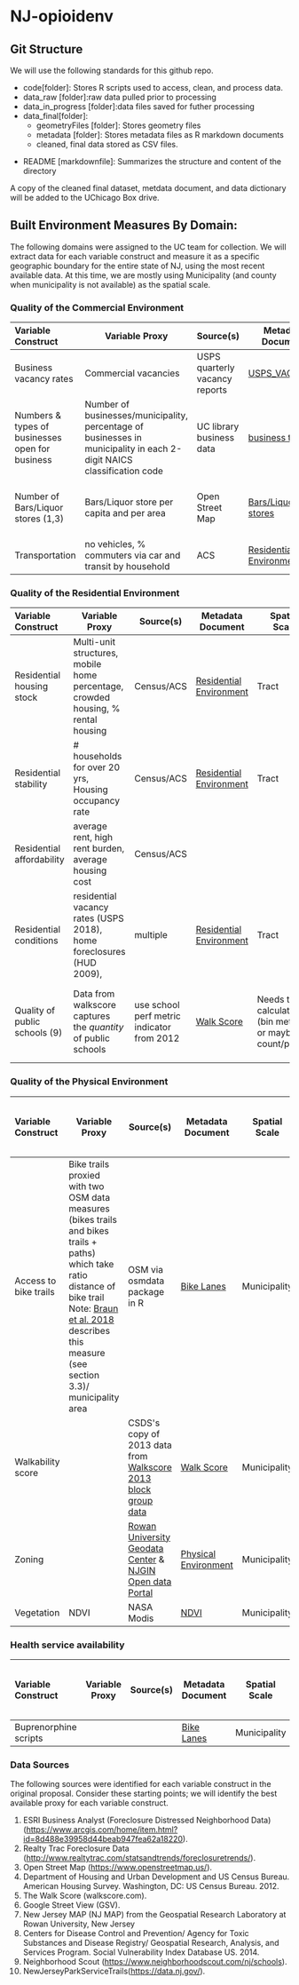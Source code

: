 # NJ-opioidenv

## Git Structure
We will use the following standards for this github repo. 
+ code[folder]: Stores R scripts used to access, clean, and process data.
+ data_raw [folder]:raw data pulled prior to processing
+ data_in_progress [folder]:data files saved for futher processing
+ data_final[folder]:
    - geometryFiles [folder]: Stores geometry files
    - metadata [folder]: Stores metadata files as R markdown documents
    - cleaned, final data stored as CSV files.
- README [markdownfile]: Summarizes the structure and content of the directory

A copy of the cleaned final dataset, metdata document, and data dictionary will be added to the UChicago Box drive.

## Built Environment Measures By Domain:
The following domains were assigned to the UC team for collection. We will extract data for each variable construct and measure it as a specific geographic boundary for the entire state of NJ, using the most recent available data. At this time, we are mostly using Municipality (and county when municipality is not available) as the spatial scale.

### Quality of the Commercial Environment
| Variable Construct | Variable Proxy | Source(s) | Metadata Document | Spatial Scale | Status|
|:------------------ | -------------- | --------- | ----------------- | ------------- | -------------------------------- |
| Business vacancy rates | Commercial vacancies| USPS quarterly vacancy reports | [USPS_VAC_2018](data_final/metadata/metadata_usps_vac_2018_variables.md) | tract | Complete |
| Numbers & types of businesses open for business | Number of businesses/municipality, percentage of businesses in municipality in each 2-digit NAICS classification code | UC library business data | [business types](data_final/metadata/metadata_business_types.md) |Municipality  |Complete  |
| Number of Bars/Liquor stores (1,3) | Bars/Liquor store per capita and per area | Open Street Map | [Bars/Liquor stores](data_final/metadata/metadata_bars_liquorstores.md) |Municipality <br> Olina also calculated at smaller scales  | Complete |
| Transportation | no vehicles, % commuters via car and transit by household | ACS | [Residential Environment](data_final/metadata/metadata_residential_environment.md) |Tract   | Complete |

### Quality of the Residential Environment
| Variable Construct | Variable Proxy | Source(s) | Metadata Document | Spatial Scale | Status|
|:------------------ | -------------- | --------- | ----------------- | ------------- | -------------------------------- |
| Residential housing stock |  Multi-unit structures, mobile home percentage, crowded housing, % rental housing | Census/ACS | [Residential Environment](data_final/metadata/metadata_residential_environment.md) | Tract | Complete |
| Residential stability |  # households for over 20 yrs, Housing occupancy rate | Census/ACS | [Residential Environment](data_final/metadata/metadata_residential_environment.md) | Tract | Complete |
| Residential affordability |  average rent, high rent burden, average housing cost | Census/ACS |  | | |
| Residential conditions | residential vacancy rates (USPS 2018), home foreclosures (HUD 2009),  | multiple  | [Residential Environment](data_final/metadata/metadata_residential_environment.md) | Tract | Complete |
| Quality of public schools (9) | Data from walkscore captures the *quantity* of public schools | use school perf metric indicator from 2012 | [Walk Score](data_final/metadata/metadata_walkscore.md)  |Needs to be calculated (bin method or maybe count/pop??)  |In progress: depends on if we want quality or quantity  |


### Quality of the Physical Environment
| Variable Construct | Variable Proxy | Source(s) | Metadata Document | Spatial Scale | Status<br>(for Internal team use)|
|:------------------ | -------------- | --------- | ----------------- | ------------- | -------------------------------- |
| Access to bike trails | Bike trails proxied with two OSM data measures (bikes trails and bikes trails + paths) which take ratio distance of bike trail <br> Note: [Braun et al. 2018](https://www.sciencedirect.com/science/article/pii/S096669231830930X) describes this measure (see section 3.3)/ municipality area  | OSM via osmdata package in R  | [Bike Lanes](data_final/metadata/metadata_bike_lanes.md) |Municipality | Complete |
| Walkability score  |  | CSDS's copy of 2013 data from [Walkscore](https://www.walkscore.com) [2013 block group data](https://catalog.data.gov/dataset/tiger-line-shapefile-2013-state-new-jersey-current-block-group-state-based)| [Walk Score](data_final/metadata/metadata_walkscore.md)|Municipality | Complete |
| Zoning |  | [Rowan University Geodata Center](https://www.njmap2.com/landuse/landuse/) & [NJGIN Open data Portal](https://njogis-newjersey.opendata.arcgis.com/datasets/3d5d1db8a1b34b418c331f4ce1fd0fef_2)| [Physical Environment](data_final/metadata/metadata_physical_environment_2015.md)|Municipality | Complete |
| Vegetation | NDVI | NASA Modis |[NDVI](data_final/metadata/metadata_ndvi.md)|Municipality | Complete |

### Health service availability

| Variable Construct | Variable Proxy | Source(s) | Metadata Document | Spatial Scale | Status<br>(for Internal team use)|
|:------------------ | -------------- | --------- | ----------------- | ------------- | -------------------------------- |
| Buprenorphine scripts |  |   | [Bike Lanes](data_final/metadata/metadata_bike_lanes.md) |Municipality | Complete |

### Data Sources
The following sources were identified for each variable construct in the original proposal. Consider these starting points; we will identify the best available proxy for each variable construct. 

1. ESRI Business Analyst (Foreclosure Distressed Neighborhood Data) (https://www.arcgis.com/home/item.html?id=8d488e39958d44beab947fea62a18220).
2. Realty Trac Foreclosure Data (http://www.realtytrac.com/statsandtrends/foreclosuretrends/).
3. Open Street Map (https://www.openstreetmap.us/).
4. Department of Housing and Urban Development and US Census Bureau. American Housing Survey.
Washington, DC: US Census Bureau. 2012.
5. The Walk Score (walkscore.com).
6. Google Street View (GSV).
7. New Jersey MAP (NJ MAP) from the Geospatial Research Laboratory at Rowan University, New Jersey
8. Centers for Disease Control and Prevention/ Agency for Toxic Substances and Disease Registry/
 Geospatial Research, Analysis, and Services Program. Social Vulnerability Index Database US. 2014.
9. Neighborhood Scout (https://www.neighborhoodscout.com/nj/schools).
10. NewJerseyParkServiceTrails(https://data.nj.gov/).

